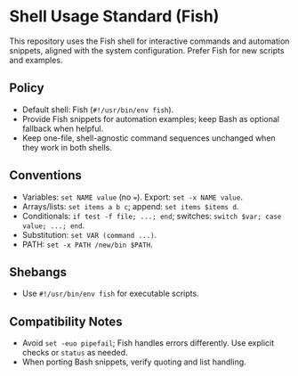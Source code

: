 # Shell Usage Standard (Fish)

This repository uses the Fish shell for interactive commands and automation snippets, aligned with the system configuration. Prefer Fish for new scripts and examples.

## Policy
- Default shell: Fish (`#!/usr/bin/env fish`).
- Provide Fish snippets for automation examples; keep Bash as optional fallback when helpful.
- Keep one-file, shell-agnostic command sequences unchanged when they work in both shells.

## Conventions
- Variables: `set NAME value` (no `=`). Export: `set -x NAME value`.
- Arrays/lists: `set items a b c`; append: `set items $items d`.
- Conditionals: `if test -f file; ...; end`; switches: `switch $var; case value; ...; end`.
- Substitution: `set VAR (command ...)`.
- PATH: `set -x PATH /new/bin $PATH`.

## Shebangs
- Use `#!/usr/bin/env fish` for executable scripts.

## Compatibility Notes
- Avoid `set -euo pipefail`; Fish handles errors differently. Use explicit checks or `status` as needed.
- When porting Bash snippets, verify quoting and list handling.


